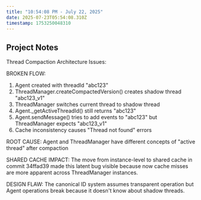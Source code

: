 ```yaml
---
title: "10:54:08 PM - July 22, 2025"
date: 2025-07-23T05:54:08.310Z
timestamp: 1753250048310
---
```


## Project Notes

Thread Compaction Architecture Issues:

BROKEN FLOW:
1. Agent created with threadId "abc123" 
2. ThreadManager.createCompactedVersion() creates shadow thread "abc123_v1"
3. ThreadManager switches current thread to shadow thread
4. Agent._getActiveThreadId() still returns "abc123" 
5. Agent.sendMessage() tries to add events to "abc123" but ThreadManager expects "abc123_v1"
6. Cache inconsistency causes "Thread not found" errors

ROOT CAUSE: Agent and ThreadManager have different concepts of "active thread" after compaction

SHARED CACHE IMPACT: The move from instance-level to shared cache in commit 34ffad39 made this latent bug visible because now cache misses are more apparent across ThreadManager instances.

DESIGN FLAW: The canonical ID system assumes transparent operation but Agent operations break because it doesn't know about shadow threads.
